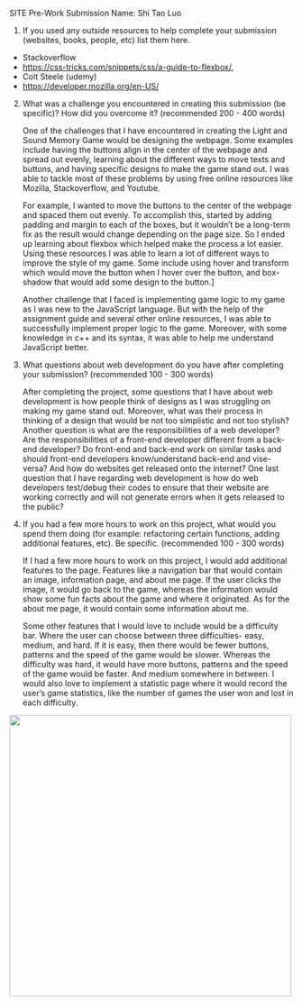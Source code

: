 SITE Pre-Work Submission
Name: Shi Tao Luo

1. If you used any outside resources to help complete your submission (websites, books, people, etc) list them here. 

 - Stackoverflow
 - https://css-tricks.com/snippets/css/a-guide-to-flexbox/, 
 - Colt Steele (udemy)
 - https://developer.mozilla.org/en-US/

2. What was a challenge you encountered in creating this submission (be specific)? How did you overcome it? (recommended 200 - 400 words) 

	One of the challenges that I have encountered in creating the Light and Sound Memory Game would be designing the webpage. Some examples include having the buttons align in the center of the webpage and spread out evenly, learning about the different ways to move texts and buttons, and having specific designs to make the game stand out. I was able to tackle most of these problems by using free online resources like Mozilla, Stackoverflow, and Youtube.

	For example, I wanted to move the buttons to the center of the webpage and spaced them out evenly. To accomplish this, started by adding padding and margin to each of the boxes, but it wouldn’t be a long-term fix as the result would change depending on the page size. So I ended up learning about flexbox which helped make the process a lot easier. Using these resources I was able to learn a lot of different ways to improve the style of my game. Some include using hover and transform which would move the button when I hover over the button, and box-shadow that would add some design to the button.]

	Another challenge that I faced is implementing game logic to my game as I was new to the JavaScript language. But with the help of the assignment guide and several other online resources, I was able to successfully implement proper logic to the game.  Moreover, with some knowledge in c++ and its syntax, it was able to help me understand JavaScript better. 


3. What questions about web development do you have after completing your submission? (recommended 100 - 300 words) 

	After completing the project, some questions that I have about web development is how people think of designs as I was struggling on making my game stand out. Moreover, what was their process in thinking of a design that would be not too simplistic and not too stylish? Another question is what are the responsibilities of a web developer? Are the responsibilities of a front-end developer different from a back-end developer? Do front-end and back-end work on similar tasks and should front-end developers know/understand back-end and vise-versa? And how do websites get released onto the internet? One last question that I have regarding web development is how do web developers test/debug their codes to ensure that their website are working correctly and will not generate errors when it gets released to the public? 	

4. If you had a few more hours to work on this project, what would you spend them doing (for example: refactoring certain functions, adding additional features, etc). Be specific. (recommended 100 - 300 words) 

	If I had a few more hours to work on this project, I would add additional features to the page. Features like a navigation bar that would contain an image, information page, and about me page. If the user clicks the image, it would go back to the game, whereas the information would show some fun facts about the game and where it originated. As for the about me page, it would contain some information about me. 

	Some other features that I would love to include would be a difficulty bar. Where the user can choose between three difficulties- easy, medium, and hard. If it is easy, then there would be fewer buttons, patterns and the speed of the game would be slower. Whereas the difficulty was hard, it would have more buttons, patterns and the speed of the game would be faster. And medium somewhere in between. I would also love to implement a statistic page where it would record the user’s game statistics, like the number of games the user won and lost in each difficulty. 


<img src="http://g.recordit.co/O43NdkrtKH.gif" width=500><br>

